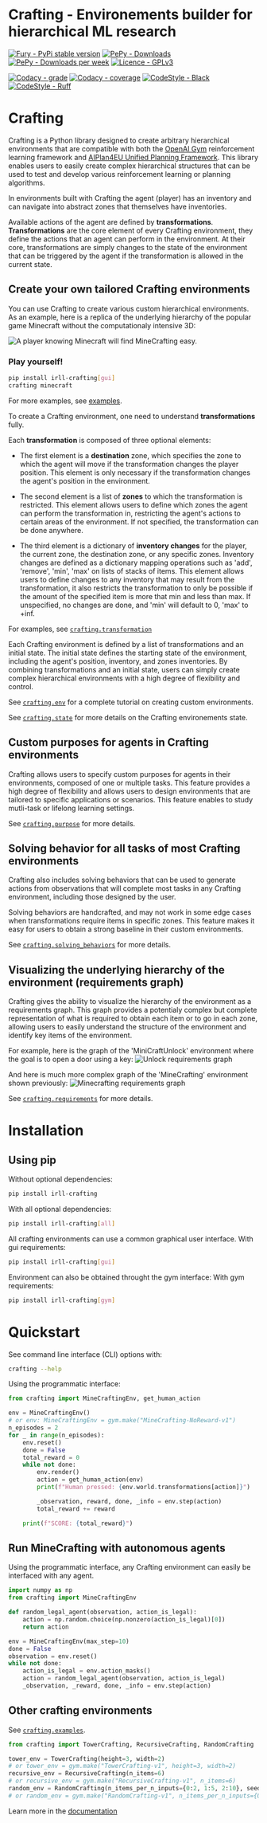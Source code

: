 # **Crafting - Environements builder for hierarchical ML research**

[![Fury - PyPi stable version](https://badge.fury.io/py/irll-crafting.svg)](https://badge.fury.io/py/irll-crafting)
[![PePy - Downloads](https://static.pepy.tech/badge/irll-crafting)](https://pepy.tech/project/irll-crafting)
[![PePy - Downloads per week](https://static.pepy.tech/badge/irll-crafting/week)](https://pepy.tech/project/irll-crafting)
[![Licence - GPLv3](https://img.shields.io/github/license/MathisFederico/Crafting?style=plastic)](https://www.gnu.org/licenses/)

[![Codacy - grade](https://app.codacy.com/project/badge/Grade/b5010ccc46274c0eb1e3ae563934efdd)](https://www.codacy.com/gh/IRLL/Crafting/dashboard?utm_source=github.com&amp;utm_medium=referral&amp;utm_content=IRLL/Crafting&amp;utm_campaign=Badge_Grade)
[![Codacy - coverage](https://app.codacy.com/project/badge/Coverage/b5010ccc46274c0eb1e3ae563934efdd)](https://www.codacy.com/gh/IRLL/Crafting/dashboard?utm_source=github.com&amp;utm_medium=referral&amp;utm_content=IRLL/Crafting&amp;utm_campaign=Badge_Coverage)
[![CodeStyle - Black](https://img.shields.io/badge/code%20style-black-000000.svg)](https://github.com/psf/black)
[![CodeStyle - Ruff](https://img.shields.io/endpoint?url=https://raw.githubusercontent.com/charliermarsh/ruff/main/assets/badge/v1.json)](https://github.com/charliermarsh/ruff)


# Crafting

Crafting is a Python library designed to create arbitrary hierarchical environments that are compatible with both the [OpenAI Gym](https://github.com/openai/gym) reinforcement learning framework and [AIPlan4EU Unified Planning Framework](https://github.com/aiplan4eu/unified-planning). This library enables users to easily create complex hierarchical structures that can be used to test and develop various reinforcement learning or planning algorithms.

In environments built with Crafting the agent (player) has an inventory and can navigate into abstract zones that themselves have inventories.

Available actions of the agent are defined by **transformations**.
**Transformations** are the core element of every Crafting environment, they define the actions that an agent can perform in the environment. At their core, transformations are simply changes to the state of the environment that can be triggered by the agent if the transformation is allowed in the current state.

## Create your own tailored Crafting environments

You can use Crafting to create various custom hierarchical environments. As an example, here is a replica of the underlying hierarchy of the popular game Minecraft without the computationaly intensive 3D:

![A player knowing Minecraft will find MineCrafting easy.](docs/images/minecrafting_human_demo.gif)

### Play yourself!

```bash
pip install irll-crafting[gui]
crafting minecraft
```


For more examples, see [examples](https://irll.github.io/Crafting/crafting/examples.html).

To create a Crafting environment, one need to understand **transformations** fully.

Each **transformation** is composed of three optional elements:

- The first element is a **destination** zone, which specifies the zone to which the agent will move if the transformation changes the player position. This element is only necessary if the transformation changes the agent's position in the environment.

- The second element is a list of **zones** to which the transformation is restricted. This element allows users to define which zones the agent can perform the transformation in, restricting the agent's actions to certain areas of the environment. If not specified, the transformation can be done anywhere.

- The third element is a dictionary of **inventory changes** for the player, the current zone, the destination zone, or any specific zones. Inventory changes are defined as a dictionary mapping operations such as 'add', 'remove', 'min', 'max' on lists of stacks of items. This element allows users to define changes to any inventory that may result from the transformation, it also restricts the transformation to only be possible if the amount of the specified item is more that min and less than max. If unspecified, no changes are done, and 'min' will default to 0, 'max' to +inf.

For examples, see [`crafting.transformation`](https://irll.github.io/Crafting/crafting/transformation.html)


Each Crafting environment is defined by a list of transformations and an initial state. The initial state defines the starting state of the environment, including the agent's position, inventory, and zones inventories. By combining transformations and an initial state, users can simply create complex hierarchical environments with a high degree of flexibility and control.

See [`crafting.env`](https://irll.github.io/Crafting/crafting/env.html) for a complete tutorial on creating custom environments.

See [`crafting.state`](https://irll.github.io/Crafting/crafting/state.html) for more details on the Crafting environements state.

## Custom purposes for agents in Crafting environments

Crafting allows users to specify custom purposes for agents in their environments, composed of one or multiple tasks. This feature provides a high degree of flexibility and allows users to design environments that are tailored to specific applications or scenarios. This feature enables to study mutli-task or lifelong learning settings.

See [`crafting.purpose`](https://irll.github.io/Crafting/crafting/purpose.html) for more details.

## Solving behavior for all tasks of most Crafting environments

Crafting also includes solving behaviors that can be used to generate actions from observations that will complete most tasks in any Crafting environment, including those designed by the user.

Solving behaviors are handcrafted, and may not work in some edge cases when transformations require items in specific zones. This feature makes it easy for users to obtain a strong baseline in their custom environments.

See [`crafting.solving_behaviors`](https://irll.github.io/Crafting/crafting/solving_behaviors.html) for more details.

## Visualizing the underlying hierarchy of the environment (requirements graph)

Crafting gives the ability to visualize the hierarchy of the environment as a requirements graph. This graph provides a potentialy complex but complete representation of what is required to obtain each item or to go in each zone, allowing users to easily understand the structure of the environment and identify key items of the environment.

For example, here is the graph of the 'MiniCraftUnlock' environment where the goal is to open a door using a key:
![Unlock requirements graph](https://raw.githubusercontent.com/IRLL/Crafting/master/docs/images/requirements_graphs/MiniCraftUnlock.png)


And here is much more complex graph of the 'MineCrafting' environment shown previously:
![Minecrafting requirements graph](https://raw.githubusercontent.com/IRLL/Crafting/master/docs/images/requirements_graphs/MineCrafting.png)


See [`crafting.requirements`](https://irll.github.io/Crafting/crafting/requirements.html) for more details.


# Installation

## Using pip

Without optional dependencies:

```bash
pip install irll-crafting
```

With all optional dependencies:

```bash
pip install irll-crafting[all]
```


All crafting environments can use a common graphical user interface.
With gui requirements:

```bash
pip install irll-crafting[gui]
```

Environment can also be obtained throught the gym interface:
With gym requirements:

```bash
pip install irll-crafting[gym]
```

# Quickstart

See command line interface (CLI) options with:

```bash
crafting --help
```

Using the programmatic interface:

```python
from crafting import MineCraftingEnv, get_human_action

env = MineCraftingEnv()
# or env: MineCraftingEnv = gym.make("MineCrafting-NoReward-v1")
n_episodes = 2
for _ in range(n_episodes):
    env.reset()
    done = False
    total_reward = 0
    while not done:
        env.render()
        action = get_human_action(env)
        print(f"Human pressed: {env.world.transformations[action]}")

        _observation, reward, done, _info = env.step(action)
        total_reward += reward

    print(f"SCORE: {total_reward}")
```


## Run MineCrafting with autonomous agents

Using the programmatic interface, any Crafting environment can easily be interfaced with any agent.

```python
import numpy as np
from crafting import MineCraftingEnv

def random_legal_agent(observation, action_is_legal):
    action = np.random.choice(np.nonzero(action_is_legal)[0])
    return action

env = MineCraftingEnv(max_step=10)
done = False
observation = env.reset()
while not done:
    action_is_legal = env.action_masks()
    action = random_legal_agent(observation, action_is_legal)
    _observation, _reward, done, _info = env.step(action)
```
<!-- Run MineCrafting with MaskablePPO from sb3 agent [code] -->

## Other crafting environments

See [`crafting.examples`](https://irll.github.io/Crafting/crafting/examples.html).

``` python
from crafting import TowerCrafting, RecursiveCrafting, RandomCrafting

tower_env = TowerCrafting(height=3, width=2)
# or tower_env = gym.make("TowerCrafting-v1", height=3, width=2)
recursive_env = RecursiveCrafting(n_items=6)
# or recursive_env = gym.make("RecursiveCrafting-v1", n_items=6)
random_env = RandomCrafting(n_items_per_n_inputs={0:2, 1:5, 2:10}, seed=42)
# or random_env = gym.make("RandomCrafting-v1", n_items_per_n_inputs={0:2, 1:5, 2:10}, seed=42)
```

Learn more in the [documentation](https://irll.github.io/Crafting/crafting.html)
